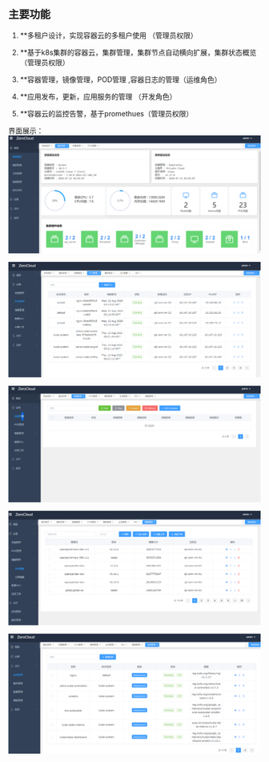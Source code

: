 
## 主要功能

1. **多租户设计，实现容器云的多租户使用 （管理员权限）

2. **基于k8s集群的容器云，集群管理，集群节点自动横向扩展，集群状态概览 （管理员权限）

3. **容器管理，镜像管理，POD管理 ,容器日志的管理（运维角色）

4. **应用发布，更新，应用服务的管理 （开发角色）

5. **容器云的监控告警，基于promethues（管理员权限）

界面展示：
![image](https://github.com/EthanSun2019/ContainerManager/blob/master/b0999dc299f2dd08d66cde90b59a6ed.png)

![image](https://github.com/EthanSun2019/ContainerManager/blob/master/53c3747e65ab9ca82c1909d588432ea.png)

![image](https://github.com/EthanSun2019/ContainerManager/blob/master/0123ba3a97e25faf9c40f6c31c9b6de.png)

![image](https://github.com/EthanSun2019/ContainerManager/blob/master/99cfdf45f05e1ad84c30596fa3ae502.png)

![image](https://github.com/EthanSun2019/ContainerManager/blob/master/9f1a531d348ea6882bcbb01721b9f8d.png)


